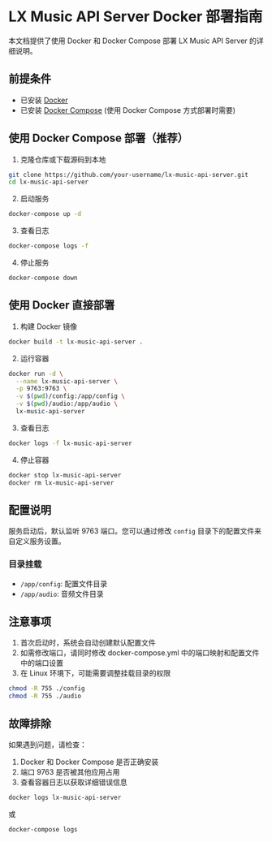 # LX Music API Server Docker 部署指南

本文档提供了使用 Docker 和 Docker Compose 部署 LX Music API Server 的详细说明。

## 前提条件

- 已安装 [Docker](https://docs.docker.com/get-docker/)
- 已安装 [Docker Compose](https://docs.docker.com/compose/install/) (使用 Docker Compose 方式部署时需要)

## 使用 Docker Compose 部署（推荐）

1. 克隆仓库或下载源码到本地

```bash
git clone https://github.com/your-username/lx-music-api-server.git
cd lx-music-api-server
```

2. 启动服务

```bash
docker-compose up -d
```

3. 查看日志

```bash
docker-compose logs -f
```

4. 停止服务

```bash
docker-compose down
```

## 使用 Docker 直接部署

1. 构建 Docker 镜像

```bash
docker build -t lx-music-api-server .
```

2. 运行容器

```bash
docker run -d \
  --name lx-music-api-server \
  -p 9763:9763 \
  -v $(pwd)/config:/app/config \
  -v $(pwd)/audio:/app/audio \
  lx-music-api-server
```

3. 查看日志

```bash
docker logs -f lx-music-api-server
```

4. 停止容器

```bash
docker stop lx-music-api-server
docker rm lx-music-api-server
```

## 配置说明

服务启动后，默认监听 9763 端口。您可以通过修改 `config` 目录下的配置文件来自定义服务设置。

### 目录挂载

- `/app/config`: 配置文件目录
- `/app/audio`: 音频文件目录

## 注意事项

1. 首次启动时，系统会自动创建默认配置文件
2. 如需修改端口，请同时修改 docker-compose.yml 中的端口映射和配置文件中的端口设置
3. 在 Linux 环境下，可能需要调整挂载目录的权限

```bash
chmod -R 755 ./config
chmod -R 755 ./audio
```

## 故障排除

如果遇到问题，请检查：

1. Docker 和 Docker Compose 是否正确安装
2. 端口 9763 是否被其他应用占用
3. 查看容器日志以获取详细错误信息

```bash
docker logs lx-music-api-server
```

或

```bash
docker-compose logs
```